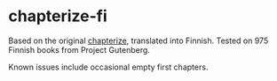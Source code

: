 # chapterize-fi

Based on the original [chapterize](https://pypi.org/project/chapterize/), translated into Finnish.
Tested on 975 Finnish books from Project Gutenberg.

Known issues include occasional empty first chapters.
